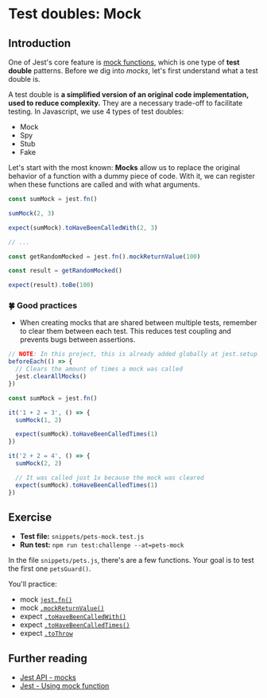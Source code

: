 # Test doubles: Mock

## Introduction

One of Jest's core feature is [mock functions](https://jestjs.io/docs/en/mock-function-api), which is one type of **test double** patterns. Before we dig into _mocks_, let's first understand what a test double is.

A test double is **a simplified version of an original code implementation, used to reduce complexity.** They are a necessary trade-off to facilitate testing. In Javascript, we use 4 types of test doubles:

- Mock <!-- (check indirect output) -->
- Spy <!-- (check indirect output) -->
- Stub <!-- (control indirect output) -->
- Fake <!-- (control indirect output) -->

Let's start with the most known: **Mocks** allow us to replace the original behavior of a function with a dummy piece of code. With it, we can register when these functions are called and with what arguments.

```js
const sumMock = jest.fn()

sumMock(2, 3)

expect(sumMock).toHaveBeenCalledWith(2, 3)

// ...

const getRandomMocked = jest.fn().mockReturnValue(100)

const result = getRandomMocked()

expect(result).toBe(100)
```

### 🍀 Good practices

- When creating mocks that are shared between multiple tests, remember to clear them between each test. This reduces test coupling and prevents bugs between assertions.

```js
// NOTE: In this project, this is already added globally at jest.setup.js
beforeEach(() => {
  // Clears the amount of times a mock was called
  jest.clearAllMocks()
})

const sumMock = jest.fn()

it('1 + 2 = 3', () => {
  sumMock(1, 2)

  expect(sumMock).toHaveBeenCalledTimes(1)
})

it('2 + 2 = 4', () => {
  sumMock(2, 2)

  // It was called just 1x because the mock was cleared
  expect(sumMock).toHaveBeenCalledTimes(1)
})
```

## Exercise

- **Test file:** `snippets/pets-mock.test.js`
- **Run test:** `npm run test:challenge --at=pets-mock`

In the file `snippets/pets.js`,
there's are a few functions. Your goal is to test the first one `petsGuard()`.

You'll practice:

- mock [`jest.fn()`](https://jestjs.io/docs/en/mock-functions#using-a-mock-function)
- mock [`.mockReturnValue()`](https://jestjs.io/docs/en/mock-functions#mock-return-values)
- expect [`.toHaveBeenCalledWith()`](https://jestjs.io/docs/en/expect#tohavebeencalledwitharg1-arg2-)
- expect [`.toHaveBeenCalledTimes()`](https://jestjs.io/docs/en/expect#tohavebeencalledtimesnumber)
- expect [`.toThrow`](https://jestjs.io/docs/en/expect#tothrowerror)

## Further reading

- [Jest API - mocks](https://jestjs.io/docs/en/mock-function-api)
- [Jest - Using mock function](https://jestjs.io/docs/en/mock-functions)
